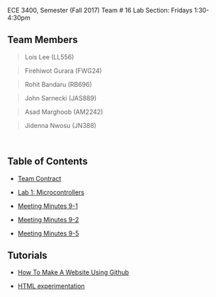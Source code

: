 ECE 3400, Semester (Fall 2017) Team # 16
Lab Section: Fridays 1:30-4:30pm

## Team Members  
  > Lois Lee          (LL556)
  
  > Firehiwot Gurara  (FWG24)
  
  > Rohit Bandaru     (RB696)
  
  > John Sarnecki     (JAS889)
  
  > Asad Marghoob     (AM2242)
  
  > Jidenna Nwosu     (JN388)
  
  
## Table of Contents
  
 * [Team Contract](./TeamContract.md)
 
 
 * [Lab 1: Microcontrollers](./docs/lab1/lab1.md)
  
  
 * [Meeting Minutes 9-1](./docs/MeetingMinutes/sep1.md)
 
 
 * [Meeting Minutes 9-2](./docs/MeetingMinutes/sep2.md)
 
 
 * [Meeting Minutes 9-5](./docs/MeetingMinutes/sep5.md)
 
 
## Tutorials
 
 * [How To Make A Website Using Github](./docs/tutorials/1.md)
 
* [HTML experimentation](.html/experimental.html)
 

